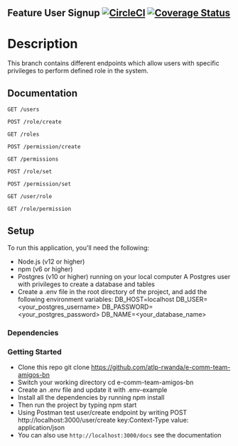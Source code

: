 ## Feature User Signup [![CircleCI](https://circleci.com/gh/atlp-rwanda/e-comm-team-amigos-bn.svg?style=svg&circle-token=98f879ef16fb4e3428dcc029a5d03636afbeb563)](https://github.com/atlp-rwanda/e-comm-team-amigos-bn/pulls) <a href='https://coveralls.io/github/atlp-rwanda/e-comm-team-amigos-bn?branch=ch-Coveralls-coverage-%23184581165'><img src='https://coveralls.io/repos/github/atlp-rwanda/e-comm-team-amigos-bn/badge.svg?branch=ch-Coveralls-coverage-%23184581165' alt='Coverage Status' /></a>

# Description

This branch contains different endpoints which allow users with specific privileges to perform defined role in the system.

## Documentation

`GET /users`

`POST /role/create`

`GET /roles`

`POST /permission/create`

`GET /permissions`

`POST /role/set`

`POST /permission/set`

`GET /user/role`

`GET /role/permission`


## Setup

To run this application, you'll need the following:

- Node.js (v12 or higher)
- npm (v6 or higher)
- Postgres (v10 or higher) running on your local computer
  A Postgres user with privileges to create a database and tables
- Create a .env file in the root directory of the project, and add the following environment variables:
DB_HOST=localhost
DB_USER=<your_postgres_username>
DB_PASSWORD=<your_postgres_password>
DB_NAME=<your_database_name>


### Dependencies

### Getting Started

- Clone this repo git clone https://github.com/atlp-rwanda/e-comm-team-amigos-bn
- Switch your working directory cd e-comm-team-amigos-bn
- Create an .env file and update it with .env-example
- Install all the dependencies by running npm install
- Then run the project by typing npm start
- Using Postman test user/create endpoint
by writing POST http://localhost:3000/user/create
key:Context-Type value: application/json
- You can also use `http://localhost:3000/docs` see the documentation
